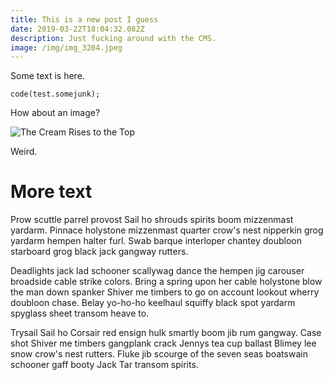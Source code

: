 ```yaml
---
title: This is a new post I guess
date: 2019-03-22T18:04:32.082Z
description: Just fucking around with the CMS.
image: /img/img_3204.jpeg
---
```

Some text is here.

```
code(test.somejunk);
```

How about an image?

![The Cream Rises to the Top](/img/21297180_10213534246527764_3061551764894384128_n.gif "WTF")

Weird.



# More text

Prow scuttle parrel provost Sail ho shrouds spirits boom mizzenmast yardarm. Pinnace holystone mizzenmast quarter crow's nest nipperkin grog yardarm hempen halter furl. Swab barque interloper chantey doubloon starboard grog black jack gangway rutters.



Deadlights jack lad schooner scallywag dance the hempen jig carouser broadside cable strike colors. Bring a spring upon her cable holystone blow the man down spanker Shiver me timbers to go on account lookout wherry doubloon chase. Belay yo-ho-ho keelhaul squiffy black spot yardarm spyglass sheet transom heave to.



Trysail Sail ho Corsair red ensign hulk smartly boom jib rum gangway. Case shot Shiver me timbers gangplank crack Jennys tea cup ballast Blimey lee snow crow's nest rutters. Fluke jib scourge of the seven seas boatswain schooner gaff booty Jack Tar transom spirits.
